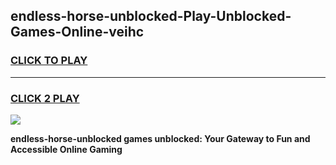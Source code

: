 
## endless-horse-unblocked-Play-Unblocked-Games-Online-veihc
<h3>
<a href="https://premium76.site?title=endless-horse-unblocked&ref=25A">CLICK TO PLAY</a></h3>
<hr>

<h3>
<a href="https://premium76.site?title=endless-horse-unblocked&ref=25A">CLICK 2 PLAY</a>
  
</h3>

<a href="https://premium76.site?title=endless-horse-unblocked&ref=25A"><img src="https://clearcache.store/games.png"></a>


**endless-horse-unblocked games unblocked: Your Gateway to Fun and Accessible Online Gaming**
